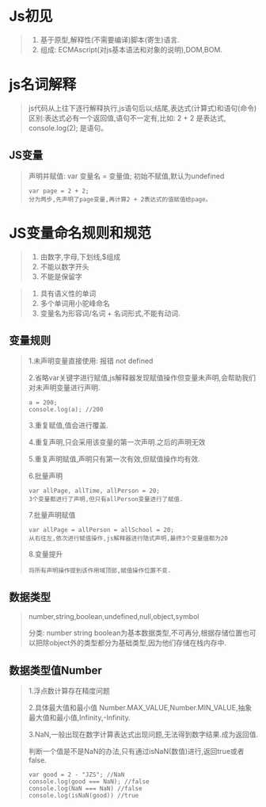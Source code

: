 # Js初见

> 1. 基于原型,解释性(不需要编译)脚本(寄生)语言.
> 2. 组成: ECMAscript(对js基本语法和对象的说明),DOM,BOM.

# js名词解释 

> js代码从上往下逐行解释执行,js语句后以;结尾,表达式(计算式)和语句(命令)区别:表达式必有一个返回值,语句不一定有,比如: 2 + 2 是表达式, console.log(2); 是语句。

## JS变量

> 声明并赋值: var 变量名 = 变量值;  初始不赋值,默认为undefined
>
> ```
> var page = 2 + 2;
> 分为两步,先声明了page变量,再计算2 + 2表达式的值赋值给page。
> ```

# JS变量命名规则和规范

> 1. 由数字,字母,下划线,$组成
> 2.  不能以数字开头
> 3. 不能是保留字

> 1. 具有语义性的单词
> 2. 多个单词用小驼峰命名
> 3. 变量名为形容词/名词 + 名词形式,不能有动词.

## 变量规则

> 1.未声明变量直接使用: 报错 not defined
>
> 2.省略var关键字进行赋值,js解释器发现赋值操作但变量未声明,会帮助我们对未声明变量进行声明.
>
> ```
> a = 200;
> console.log(a); //200
> ```
>
> 3.重复赋值,值会进行覆盖.
>
> 4.重复声明,只会采用该变量的第一次声明.之后的声明无效
>
> 5.重复声明赋值,声明只有第一次有效,但赋值操作均有效.
>
> 6.批量声明
>
> ```
> var allPage, allTime, allPerson = 20;
> 3个变量都进行了声明,但只有allPerson变量进行了赋值.
> ```
>
> 7.批量声明赋值
>
> ``` 
> var allPage = allPerson = allSchool = 20;
> 从右往左,依次进行赋值操作,js解释器进行隐式声明,最终3个变量值都为20
> ```
>
> 8.变量提升
>
> ```
> 将所有声明操作提到该作用域顶部,赋值操作位置不变.
> ```
>
> 

## 数据类型

> number,string,boolean,undefined,null,object,symbol
>
> 分类: number string boolean为基本数据类型,不可再分,根据存储位置也可以把除object外的类型都分为基础类型,因为他们存储在栈内存中.

## 数据类型值Number

> 1.浮点数计算存在精度问题
>
> 2.具体最大值和最小值 Number.MAX_VALUE,Number.MIN_VALUE,抽象最大值和最小值,Infinity,-Infinity.
>
> 3.NaN,一般出现在数字计算表达式出现问题,无法得到数字结果.成为返回值.
>
> 判断一个值是不是NaN的办法,只有通过isNaN(数值)进行,返回true或者false.
>
> ``` 
> var good = 2 - "JZS"; //NaN
> console.log(good === NaN); //false
> console.log(NaN === NaN) //false
> console.log(isNaN(good)) //true
> ```
>
> 